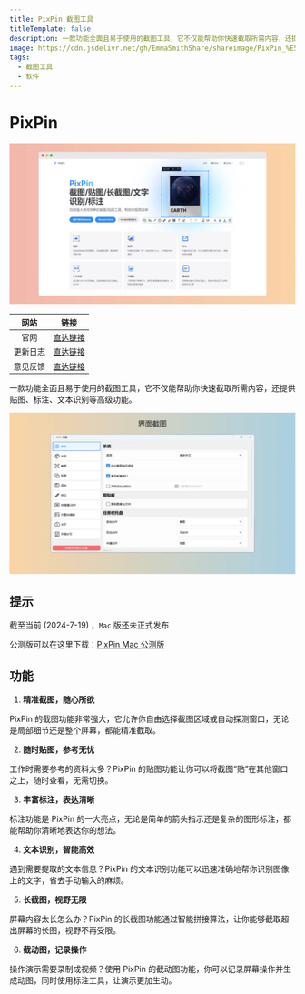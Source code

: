 ```yaml
---
title: PixPin 截图工具
titleTemplate: false
description: 一款功能全面且易于使用的截图工具，它不仅能帮助你快速截取所需内容，还提供贴图、标注、文本识别等高级功能。
image: https://cdn.jsdelivr.net/gh/EmmaSmithShare/shareimage/PixPin_%E5%AE%98%E7%BD%91-min-x.webp
tags: 
  - 截图工具
  - 软件
---
```


# PixPin

![PixPin_官网-min](./assets/PixPin_官网-min.webp)

|   网站   |                             链接                             |
| :------: | :----------------------------------------------------------: |
|   官网   | <a href="https://pixpinapp.com/" class="to-url" target="_blank">直达链接</a> |
| 更新日志 | <a href="https://txc.qq.com/products/614512/change-log" class="to-url" target="_blank">直达链接</a> |
| 意见反馈 | <a href="https://txc.qq.com/products/614512" class="to-url" target="_blank">直达链接</a> |

一款功能全面且易于使用的截图工具，它不仅能帮助你快速截取所需内容，还提供贴图、标注、文本识别等高级功能。

![PixPin_界面-min](./assets/PixPin_界面-min.webp)

## 提示

截至当前 (2024-7-19) ，`Mac` 版还未正式发布

公测版可以在这里下载：[PixPin Mac 公测版](https://txc.qq.com/products/614512)

## 功能

1. **精准截图，随心所欲**

PixPin 的截图功能非常强大，它允许你自由选择截图区域或自动探测窗口，无论是局部细节还是整个屏幕，都能精准截取。

2. **随时贴图，参考无忧**

工作时需要参考的资料太多？PixPin 的贴图功能让你可以将截图“贴”在其他窗口之上，随时查看，无需切换。

3. **丰富标注，表达清晰**

标注功能是 PixPin 的一大亮点，无论是简单的箭头指示还是复杂的图形标注，都能帮助你清晰地表达你的想法。

4. **文本识别，智能高效**

遇到需要提取的文本信息？PixPin 的文本识别功能可以迅速准确地帮你识别图像上的文字，省去手动输入的麻烦。

5. **长截图，视野无限**

屏幕内容太长怎么办？PixPin 的长截图功能通过智能拼接算法，让你能够截取超出屏幕的长图，视野不再受限。

6. **截动图，记录操作**

操作演示需要录制成视频？使用 PixPin 的截动图功能，你可以记录屏幕操作并生成动图，同时使用标注工具，让演示更加生动。